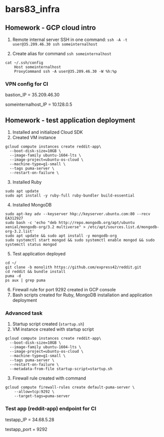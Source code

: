 # bars83_infra

## Homework - GCP cloud intro
1) Remote internal server SSH in one command:
```ssh -A -t user@35.209.46.30 ssh someinternalhost```

2) Create alias for command ```ssh someinternalhost```
```
cat ~/.ssh/config
	Host someinternalhost
	ProxyCommand ssh -A user@35.209.46.30 -W %h:%p
```

### VPN config for CI

bastion_IP = 35.209.46.30

someinternalhost_IP = 10.128.0.5

## Homework - test application deployment
1) Installed and initialized Cloud SDK 
2) Created VM instance
```
gcloud compute instances create reddit-app\
  --boot-disk-size=10GB \
  --image-family ubuntu-1604-lts \
  --image-project=ubuntu-os-cloud \
  --machine-type=g1-small \
  --tags puma-server \
  --restart-on-failure \
```
3) Installed Ruby
```
sudo apt update
sudo apt install -y ruby-full ruby-bundler build-essential
```
4) Installed MongoDB
```
sudo apt-key adv --keyserver hkp://keyserver.ubuntu.com:80 --recv EA312927
sudo bash -c 'echo "deb http://repo.mongodb.org/apt/ubuntu xenial/mongodb-org/3.2 multiverse" > /etc/apt/sources.list.d/mongodb-org-3.2.list'
sudo apt update && sudo apt install -y mongodb-org
sudo systemctl start mongod && sudo systemctl enable mongod && sudo systemctl status mongod
```
5) Test application deployed
```
cd ~/
git clone -b monolith https://github.com/express42/reddit.git
cd reddit && bundle install
puma -d
ps aux | grep puma
```
6) Firewall rule for port 9292 created in GCP console
7) Bash scripts created for Ruby, MongoDB installation and application deployment

### Advanced task
1) Startup script created (```startup.sh```)
2) VM instance created with startup script
```
gcloud compute instances create reddit-app\
  --boot-disk-size=10GB \
  --image-family ubuntu-1604-lts \
  --image-project=ubuntu-os-cloud \
  --machine-type=g1-small \
  --tags puma-server \
  --restart-on-failure \
  --metadata-from-file startup-script=startup.sh
```
3) Firewall rule created with command
```
gcloud compute firewall-rules create default-puma-server \
    --allow=tcp:9292 \
    --target-tags=puma-server
```
### Test app (reddit-app) endpoint for CI
testapp_IP = 34.68.5.28

testapp_port = 9292

